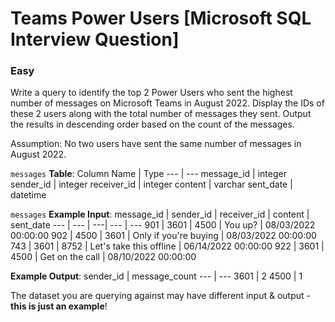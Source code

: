 # Teams Power Users [Microsoft SQL Interview Question]

### Easy

Write a query to identify the top 2 Power Users who sent the highest number of messages on Microsoft Teams in August 2022. Display the IDs of these 2 users along with the total number of messages they sent. Output the results in descending order based on the count of the messages.

Assumption:
No two users have sent the same number of messages in August 2022.

`messages` **Table**:
Column Name	| Type
--- | ---
message_id	| integer
sender_id	| integer
receiver_id	| integer
content	| varchar
sent_date	| datetime

`messages` **Example Input**:
message_id	| sender_id	| receiver_id	| content	| sent_date
--- | --- | ---| --- | ---
901	| 3601	| 4500	| You up?	| 08/03/2022 00:00:00
902	| 4500	| 3601	| Only if you're buying	| 08/03/2022 00:00:00
743	| 3601	| 8752	| Let's take this offline	| 06/14/2022 00:00:00
922	| 3601	| 4500	| Get on the call	| 08/10/2022 00:00:00

**Example Output**:
sender_id	| message_count
--- | ---
3601	| 2
4500	| 1

The dataset you are querying against may have different input & output - **this is just an example**!
